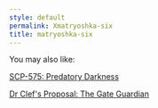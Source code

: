 ```yaml
---
style: default
permalink: Xmatryoshka-six
title: matryoshka-six
---
```

You may also like:

[SCP-575: Predatory Darkness](http://scp-wiki.net/scp-575)

[Dr Clef's Proposal: The Gate Guardian](http://scp-wiki.net/dr-clef-s-proposal)
